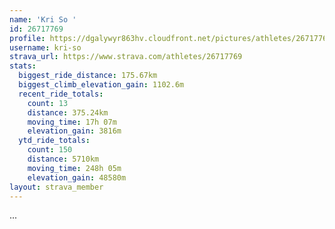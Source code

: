 ```yaml
---
name: 'Kri So '
id: 26717769
profile: https://dgalywyr863hv.cloudfront.net/pictures/athletes/26717769/7761026/14/large.jpg
username: kri-so
strava_url: https://www.strava.com/athletes/26717769
stats:
  biggest_ride_distance: 175.67km
  biggest_climb_elevation_gain: 1102.6m
  recent_ride_totals:
    count: 13
    distance: 375.24km
    moving_time: 17h 07m
    elevation_gain: 3816m
  ytd_ride_totals:
    count: 150
    distance: 5710km
    moving_time: 248h 05m
    elevation_gain: 48580m
layout: strava_member
--- 
```

...
